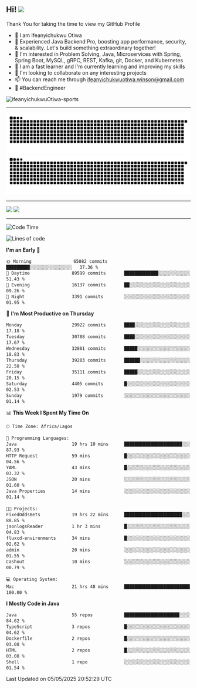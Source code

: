 <!-- BLOG-POST-LIST:START --><!-- BLOG-POST-LIST:END -->

## Hi! <img src="https://media.giphy.com/media/hvRJCLFzcasrR4ia7z/giphy.gif" width="4%"> 

Thank You for taking the time to view my GitHub Profile

- 👋 I am Ifeanyichukwu Otiwa
- 🚀 Experienced Java Backend Pro, boosting app performance, security, & scalability. Let's build something extraordinary together!
- 👀 I'm interested in Problem Solving, Java, Microservices with Spring, Spring Boot, MySQL, gRPC, REST, Kafka, git, Docker, and Kubernetes
- 🌱 I am a fast learner and I'm currently learning and improving my skills
- 💞️ I'm looking to collaborate on any interesting projects
- 📫 You can reach me through ifeanyichukwuotiwa.winson@gmail.com
- 🚀 #BackendEngineer

<p align="left" marginTop="10px"> <img src="https://komarev.com/ghpvc/?username=ifeanyichukwuOtiwa-sports&label=Profile%20views&color=0e75b6&style=for-the-badge" alt="ifeanyichukwuOtiwa-sports" /> </p>

***

<!--🐍📈SNAKEGRAPH / 🌐WEBSITE: https://github.com/Platane/snk -->
![github contribution grid snake animation](https://raw.githubusercontent.com/ifeanyichukwuOtiwa-sports/ifeanyichukwuOtiwa-sports/output/github-contribution-grid-snake-dark.svg#gh-dark-mode-only)![github contribution grid snake animation](https://raw.githubusercontent.com/ifeanyichukwuOtiwa-sports/ifeanyichukwuOtiwa-sports/output/github-contribution-grid-snake.svg#gh-light-mode-only)

***

<p float="left">
  <img float="left" src="https://github-readme-stats.vercel.app/api?username=ifeanyichukwuOtiwa-sports&count_private=true&include_all_commits=true&theme=react&show_icons=true" />
  <img float="right" src="https://github-readme-stats.vercel.app/api/top-langs/?username=ifeanyichukwuOtiwa-sports&layout=compact&show_icons=true&theme=react" /> 
</p>

***



<!--START_SECTION:waka-->
![Code Time](http://img.shields.io/badge/Code%20Time-3%2C660%20hrs%2051%20mins-blue)

![Lines of code](https://img.shields.io/badge/From%20Hello%20World%20I%27ve%20Written-48.3%20million%20lines%20of%20code-blue)

**I'm an Early 🐤** 

```text
🌞 Morning                65082 commits       █████████░░░░░░░░░░░░░░░░   37.36 % 
🌆 Daytime                89599 commits       █████████████░░░░░░░░░░░░   51.43 % 
🌃 Evening                16137 commits       ██░░░░░░░░░░░░░░░░░░░░░░░   09.26 % 
🌙 Night                  3391 commits        ░░░░░░░░░░░░░░░░░░░░░░░░░   01.95 % 
```
📅 **I'm Most Productive on Thursday** 

```text
Monday                   29922 commits       ████░░░░░░░░░░░░░░░░░░░░░   17.18 % 
Tuesday                  30788 commits       ████░░░░░░░░░░░░░░░░░░░░░   17.67 % 
Wednesday                32801 commits       █████░░░░░░░░░░░░░░░░░░░░   18.83 % 
Thursday                 39203 commits       ██████░░░░░░░░░░░░░░░░░░░   22.50 % 
Friday                   35111 commits       █████░░░░░░░░░░░░░░░░░░░░   20.15 % 
Saturday                 4405 commits        █░░░░░░░░░░░░░░░░░░░░░░░░   02.53 % 
Sunday                   1979 commits        ░░░░░░░░░░░░░░░░░░░░░░░░░   01.14 % 
```


📊 **This Week I Spent My Time On** 

```text
🕑︎ Time Zone: Africa/Lagos

💬 Programming Languages: 
Java                     19 hrs 10 mins      ██████████████████████░░░   87.93 % 
HTTP Request             59 mins             █░░░░░░░░░░░░░░░░░░░░░░░░   04.56 % 
YAML                     43 mins             █░░░░░░░░░░░░░░░░░░░░░░░░   03.32 % 
JSON                     20 mins             ░░░░░░░░░░░░░░░░░░░░░░░░░   01.60 % 
Java Properties          14 mins             ░░░░░░░░░░░░░░░░░░░░░░░░░   01.14 % 

🐱‍💻 Projects: 
FixedOddsBets            19 hrs 22 mins      ██████████████████████░░░   88.85 % 
jsonlogsReader           1 hr 3 mins         █░░░░░░░░░░░░░░░░░░░░░░░░   04.83 % 
fluxcd-environments      34 mins             █░░░░░░░░░░░░░░░░░░░░░░░░   02.62 % 
admin                    20 mins             ░░░░░░░░░░░░░░░░░░░░░░░░░   01.55 % 
Cashout                  10 mins             ░░░░░░░░░░░░░░░░░░░░░░░░░   00.79 % 

💻 Operating System: 
Mac                      21 hrs 48 mins      █████████████████████████   100.00 % 
```

**I Mostly Code in Java** 

```text
Java                     55 repos            █████████████████████░░░░   84.62 % 
TypeScript               3 repos             █░░░░░░░░░░░░░░░░░░░░░░░░   04.62 % 
Dockerfile               2 repos             █░░░░░░░░░░░░░░░░░░░░░░░░   03.08 % 
HTML                     2 repos             █░░░░░░░░░░░░░░░░░░░░░░░░   03.08 % 
Shell                    1 repo              ░░░░░░░░░░░░░░░░░░░░░░░░░   01.54 % 
```




 Last Updated on 05/05/2025 20:52:29 UTC
<!--END_SECTION:waka-->

<!--
<p align="center">
![trophy](https://github-profile-trophy.vercel.app/?username=ifeanyichukwuOtiwa-sports&theme=onedark) (https://github.com/ryo-ma/github-profile-trophy)
</p>
-->

<!---
ifeanyi-otiwa/ifeanyi-otiwa is a ✨ special ✨ repository because its `README.md` (this file) appears on your GitHub profile.
You can click the Preview link to take a look at your changes.
--->
